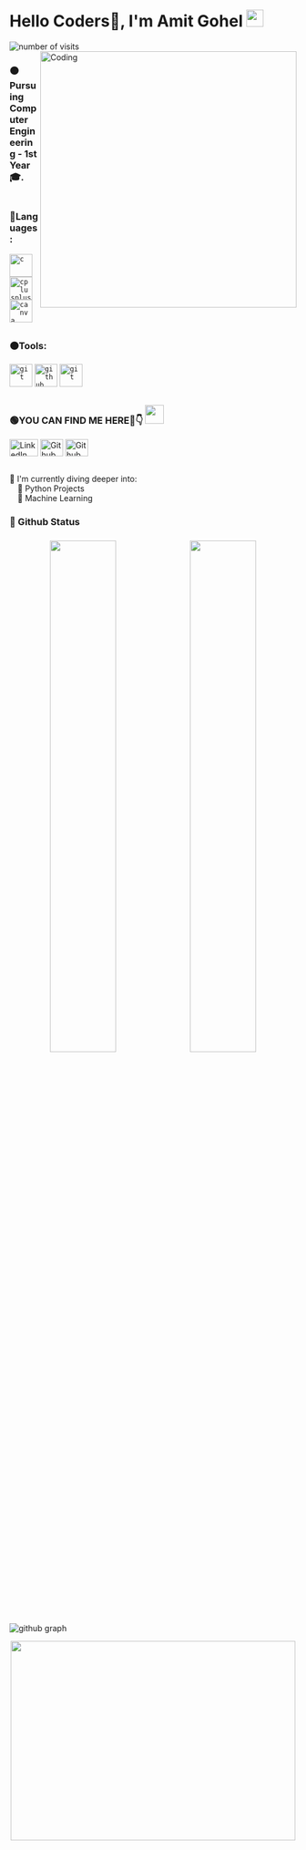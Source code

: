 <h1 align="left">  Hello Coders🚀, I'm Amit Gohel <img src="https://raw.githubusercontent.com/syedareehaquasar/syedareehaquasar/master/gifs/Hi.gif" width="30px"></h2>
<img src="https://badges.pufler.dev/visits/Amit-Gohel/Amit_Gohel" alt="number of visits">
<img align="right" alt="Coding" width="450" src="https://raw.githubusercontent.com/Gohel2002/Gohel2002/main/Gift/379ebe8f2a043833bededd41d4987cbd.gif">

<h3 align = "left">🟠Pursuing Computer Engineering - 1st Year🎓.<br><br>
  
<h3 align="left">🔴Languages:</h3>
<p align="left"> 
<code><img src="https://raw.githubusercontent.com/Gohel2002/Gohel2002/main/Photos/c.png" alt="c" width="40" height="40"/></code> 
<code><img src="https://raw.githubusercontent.com/Gohel2002/Gohel2002/main/Photos/724px-R_logo.svg.png" alt="cplusplus" width="40" height="40"/></code> 
<code><img src="https://raw.githubusercontent.com/Gohel2002/Gohel2002/main/Photos/1200px-Python-logo-notext.svg.png" alt="canva" width="40" height="40"/></code> 
<h2></h2>
 
<h3 align="left">🟠Tools:</h3>
<p align="left"> 
<code><img src="https://raw.githubusercontent.com/Gohel2002/Gohel2002/main/Photos/visual-studio-code-logo-284BC24C39-seeklogo.com.png" alt="git" width="40" height="40"/></code>
<code><img height="40" width="40" src="https://raw.githubusercontent.com/Gohel2002/Gohel2002/main/Photos/Google%20Colaboratory.png" alt="github" width="40" height="40"/></code>
<code><img src="https://raw.githubusercontent.com/Gohel2002/Gohel2002/main/Photos/rstudio-icon.png" alt="git" width="40" height="40"/></code>
</p>
<h2></h2>

<p align = "left"><h3 align="left">🟢YOU CAN FIND ME HERE🤩👇 <img src="https://github.com/rajput2107/rajput2107/blob/master/Assets/Handshake.gif" height="33px" /></p>  </h3>

<p align="left">
<a href="https://www.linkedin.com/in/amit-gohel-4169b7211" target="blank"><img align="center" src="https://raw.githubusercontent.com/Gohel2002/Gohel2002/main/Photos/linkedIn.png" alt="LinkedIn" height="30" width="50" /></a>
<a href="https://github.com/Gohel2002" target="blank"><img align="center" src="https://raw.githubusercontent.com/Gohel2002/Gohel2002/main/Photos/github.png" alt="Github" height="30" width="40" /></a>
<a href="https://www.instagram.com/invites/contact/?i=1ckuoewc1c52v&utm_content=3eirtde" target="blank"><img align="center" src="https://raw.githubusercontent.com/Gohel2002/Gohel2002/main/Photos/Insta.png" alt="Github" height="30" width="40" /></a>
</p>
  <br>
  🔴 I'm currently diving deeper into:
<br />&emsp;🚀 Python Projects
  <br />&emsp;🚀 Machine Learning 
  
<br>
<h3 align="left"> 🔵 Github Status  <h3> 

<div align="center">
  <img width="48%" src="https://github-readme-stats.vercel.app/api?username=Amit-Gohel&theme=radical&show_icons=true" />
  <img width="48%" src="https://github-readme-streak-stats.herokuapp.com/?user=Amit-Gohel&theme=radical&show_icons=true" />
</div>
  <h2></h2>

 ![github graph](https://activity-graph.herokuapp.com/graph?username=Amit-Gohel&theme=react-dark&hide_border=true)
<br>

<p align="center"> <img src="https://raw.githubusercontent.com/Gohel2002/Gohel2002/main/Gift/8a2e4c79a1b9c983dc6bf8d6cbada43a.gif" height="350px" width="500px">
